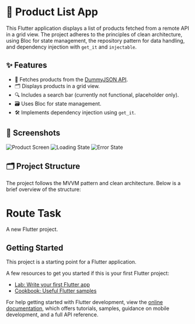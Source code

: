 # 🛒 Product List App

This Flutter application displays a list of products fetched from a remote API in a grid view. The project adheres to the principles of clean architecture, using Bloc for state management, the repository pattern for data handling, and dependency injection with `get_it` and `injectable`.

## ✨ Features

- 📡 Fetches products from the [DummyJSON API](https://dummyjson.com/products).
- 🗂️ Displays products in a grid view.
- 🔍 Includes a search bar (currently not functional, placeholder only).
- 🗃️ Uses Bloc for state management.
- 🛠️ Implements dependency injection using `get_it`.

## 📸 Screenshots

![Product Screen](screenshots/product_screen.png)
![Loading State](screenshots/loading_state.png)
![Error State](screenshots/error_state.png)

## 🗂️ Project Structure

The project follows the MVVM pattern and clean architecture. Below is a brief overview of the structure:



# Route Task

A new Flutter project.

## Getting Started

This project is a starting point for a Flutter application.

A few resources to get you started if this is your first Flutter project:

- [Lab: Write your first Flutter app](https://docs.flutter.dev/get-started/codelab)
- [Cookbook: Useful Flutter samples](https://docs.flutter.dev/cookbook)

For help getting started with Flutter development, view the
[online documentation](https://docs.flutter.dev/), which offers tutorials,
samples, guidance on mobile development, and a full API reference.
